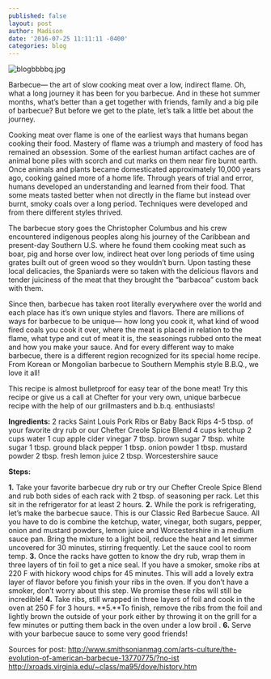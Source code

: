 ```yaml
---
published: false
layout: post
author: Madison
date: '2016-07-25 11:11:11 -0400'
categories: blog
---
```

![blogbbbbq.jpg]({{site.baseurl}}/img/blogbbbbq.jpg)

Barbecue— the art of slow cooking meat over a low, indirect flame. Oh, what a long journey it has been for you barbecue. And in these hot summer months, what’s better than a get together with friends, family and a big pile of barbecue? But before we get to the plate, let’s talk a little bet about the journey. 

Cooking meat over flame is one of the earliest ways that humans began cooking their food. Mastery of flame was a triumph and mastery of food has remained an obsession. Some of the earliest human artifact caches are of animal bone piles with scorch and cut marks on them near fire burnt earth. Once animals and plants became domesticated approximately 10,000 years ago, cooking gained more of a home life. Through years of trial and error, humans developed an understanding and learned from their food. That some meats tasted better when not directly in the flame but instead over burnt, smoky coals over a long period. Techniques were developed and from there different styles thrived. 

The barbecue story goes the Christopher Columbus and his crew encountered indigenous peoples along his journey of the Caribbean and present-day Southern U.S. where he found them cooking meat such as boar, pig and horse over low, indirect heat over long periods of time using grates built out of green wood so they wouldn’t burn. Upon tasting these local delicacies, the Spaniards were so taken with the delicious flavors and tender juiciness of the meat that they brought the “barbacoa” custom back with them. 

Since then, barbecue has taken root literally everywhere over the world and each place has it’s own unique styles and flavors. There are millions of ways for barbecue to be unique— how long you cook it, what kind of wood fired coals you cook it over, where the meat is placed in relation to the flame, what type and cut of meat it is, the seasonings rubbed onto the meat and how you make your sauce.  And for every different way to make barbecue, there is a different region recognized for its special home recipe. From Korean or Mongolian barbecue to Southern Memphis style B.B.Q., we love it all!

This recipe is almost bulletproof for easy tear of the bone meat! Try this recipe or give us a call at Chefter for your very own, unique barbecue recipe with the help of our grillmasters and b.b.q. enthusiasts! 

**Ingredients:**
2 racks Saint Louis Pork Ribs or Baby Back Rips
4-5 tbsp. of your favorite dry rub or our Chefter Creole Spice Blend
4 cups ketchup 
2 cups water
1 cup apple cider vinegar
7 tbsp. brown sugar
7 tbsp. white sugar
1 tbsp. ground black pepper
1 tbsp. onion powder
1 tbsp. mustard powder
2 tbsp. fresh lemon juice
2 tbsp. Worcestershire sauce

**Steps:** 

**1.** Take your favorite barbecue dry rub or try our Chefter Creole Spice Blend and rub both sides of each rack with 2 tbsp. of seasoning per rack. Let this sit in the refrigerator for at least 2 hours.
**2.** While the pork is refrigerating, let’s make the barbecue sauce. This is our Classic Red Barbecue Sauce. All you have to do is combine the ketchup, water, vinegar, both sugars, pepper, onion and mustard powders, lemon juice and Worcestershire in a medium sauce pan. Bring the mixture to a light boil, reduce the heat and let simmer uncovered for 30 minutes, stirring frequently. Let the sauce cool to room temp. 
**3.** Once the racks have gotten to know the dry rub, wrap them in three layers of tin foil to get a nice seal. If you have a smoker, smoke ribs at 220 F with hickory wood chips for 45 minutes. This will add a lovely extra layer of flavor before you finish your ribs in the oven. If you don’t have a smoker, don’t worry about this step. We promise these ribs will still be incredible!
**4.** Take ribs, still wrapped in three layers of foil and cook in the oven at 250 F for 3 hours. 
**5.**To finish, remove the ribs from the foil and lightly brown the outside of your pork either by throwing it on the grill for a few minutes or putting them back in the oven under a low broil . 
**6.** Serve with your barbecue sauce to some very good friends!


Sources for post:
http://www.smithsonianmag.com/arts-culture/the-evolution-of-american-barbecue-13770775/?no-ist
http://xroads.virginia.edu/~class/ma95/dove/history.htm